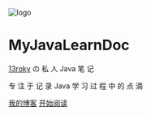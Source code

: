 <!-- docsify封面 -->

![logo](https://i.vgy.me/GPooJT.png)

# **MyJavaLearnDoc**
[13roky](https://github.com/13roky) の 私 人 Java 笔 记

专 注 于 记 录 Java 学 习 过 程 中 的 点 滴

[我的博客](http://cnblog.bqcloud.tk)
[开始阅读](#Java学习笔记)


